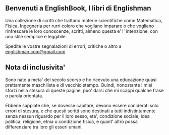 ## Benvenuti a EnglishBook, I libri di Englishman

Una collezione di scritti che trattano materie scientifiche come Matematica, Fisica, Ingegneria per rurri coloro che vogliano imparare 
o che vogliano rinfrescare le loro conoscenze, scritti, almeno questa e' l' intenzione, con uno stile semplice e 
leggibile.

Spedite le vostre segnalazioni di errori, critiche o altro a englishman.com@gmail.com

## Nota di inclusivita'

Sono nato a meta' del secolo scorso e ho ricevuto una educazione quasi prettamente maschilista e di vecchio stampo.
Quindi, nonostante i miei sforzi nella stesura di queste pagine, puo' darsi che mi scappi qualche frase o parola orientata.

Ebbene sappiate che, se dovesse capitare, devono essere coniderati solo errori di stesura, e che questi scritti sono destinati a tutti indistintamente
senza nessun riguardo per il loro sesso, eta', condizione sociale, idea politica, religione, etnia o condizione fisica, e quant' altro possa differenziare
tra loro gli esseri umani.
